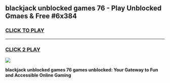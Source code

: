 
## blackjack unblocked games 76 - Play Unblocked Gmaes & Free #6x384
<h3>
<a href="https://news.freeplayer.one?title=blackjack_unblocked_games_76&ref=03M">CLICK TO PLAY</a></h3>
<hr>

<h3>
<a href="https://news.freeplayer.one?title=blackjack_unblocked_games_76&ref=03M">CLICK 2 PLAY</a>
  
</h3>

<a href="https://news.freeplayer.one?title=blackjack_unblocked_games_76&ref=03M"><img src="https://clearcache.store/games.png"></a>


**blackjack unblocked games 76 games unblocked: Your Gateway to Fun and Accessible Online Gaming**
